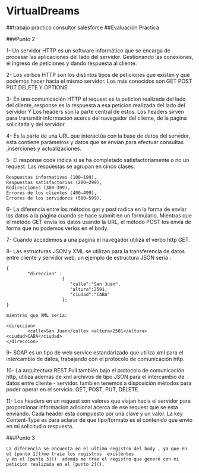 # VirtualDreams
##trabajo practico consultor salesforce
##Evaluación Práctica


###Punto 2

1- 	Un servidor HTTP es un software informático 
	que se encarga de procesar las aplicaciones del lado del servidor.
	Gestionando las conexiones, el ingreso de peticiones 
	y dando respuesta al cliente.

2-	Los verbos HTTP son los distintos tipos de peticiones que existen 
	y que podemos hacer hacia el mismo servidor.
	Los más conocidos son GET POST PUT DELETE Y OPTIONS.

3-	En una comunicación HTTP el request es la peticion realizada del lado del cliente,
	response es la respuesta a esa peticion realizada del lado del servidor 
	Y Los headers son la parte central de estos. Los headers sirven para transmitir información 
	acerca del navegador del cliente, de la página solicitada y del servidor.
 
4-	Es la parte de una URL que interactúa con la base de datos del servidor,
	esta contiene parámetros y datos que se envian 
	para efectuar consultas ,inserciones y actualizaciones.

5-	El response code indica si se ha completado satisfactoriamente o no un request. 
	Las respuestas se agrupan en cinco clases:

	Respuestas informativas (100–199),
	Respuestas satisfactorias (200–299),
	Redirecciones (300–399),
	Errores de los clientes (400–499),
	Errores de los servidores (500–599).

6-	La diferencia entre los métodos get y post radica en la forma de enviar los datos a la página cuando se hace submit en un formulario.
	Mientras que el método GET envía los datos usando la URL, el método POST los envía de forma que no podemos verlos en el body.

7-	Cuando accedemos a una pagina el navegador utiliza el verbo http GET.

8-	Las estructuras JSON y XML se utilizan para la transferencia de datos entre cliente y servidor web.
	un ejemplo de estructura JSON sería :
	
	{
       		"direccion" : 
                         {
                            "calle":"San Juan",
                            "altura":2501, 
                            "ciudad":"CABA"
                         };
	}

	mientras que XML sería: 
	
	<direccion>
    		<calle>San Juan</calle> <altura>2501</altura> <ciudad>CABA</ciudad>
  	</direccion>

9-	SOAP es un tipo de web service estandarizado que utiliza xml para el intercambio de datos,
	trabajando con el protocolo de comunicación http.

10- 	La arquitectura REST Full también bajo el protocolo de comunicación http,
	utiliza además de  xml archivos de tipo JSON para el intercambio de datos entre cliente - servidor.
	tambien tenemos a disposición métodos para poder operar en el servicio. GET, POST, PUT,  DELETE.

11-	Los headers en un request son valores que viajan hacia el servidor para proporcionar informacion adicional acerca de ese request que se esta enviando.
	Cada header esta compuesto por una clave y un valor.
	La key Content-Type es para aclarar de que tipo/formato es el contenido que envío en mi solicitud o respuesta.


###Punto 3

	La diferencia se encuenta en el ultimo registro del body , ya que en el [punto 1]()me traía los registros  existentes 
	y en el [punto 3]()  además me trae el registro que generé con mi peticion realizada en el [punto 2]().	

